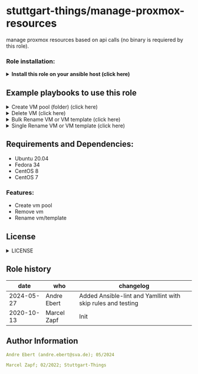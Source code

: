 stuttgart-things/manage-proxmox-resources
=========================================

manage proxmox resources based on api calls (no binary is requiered by this role). 

### Role installation:
<details><summary><b>Install this role on your ansible host (click here)</b></summary>

```bash
cat <<EOF > /tmp/requirements.yaml
roles:
- src: https://github.com/stuttgart-things/manage-proxmox-resources.git
  scm: git
- src: https://github.com/stuttgart-things/create-send-webhook.git
  scm: git
EOF

ansible-galaxy install -r /tmp/requirements.yaml --force && ansible-galaxy collection install -r /tmp/requirements.yaml -f
```
</details>

## Example playbooks to use this role

<details><summary>Create VM pool (folder) (click here)</summary>

### Ansible command:
```bash
ansible-playbook /tmp/manage-proxmox-resources.yml
```

### Playbook: playbook.yml
```yaml
cat <<EOF > /tmp/manage-proxmox-resources.yaml
---
- hosts: localhost
  vars:
    pve_cluster_url: "https://sthings-pve1.labul.sva.de:8006"
    pve_api_user:  "terraform@pve"
    pve_api_password: "secret"

    pve_pools :
      - name: pool1
      - name: pool2

  roles:
    - manage-proxmox-resources
EOF
```
</details>

<details><summary>Delete VM (click here)</summary>

### Ansible command:
```bash
ansible-playbook /tmp/manage-proxmox-resources.yml
```

### Playbook: playbook.yml
```yaml
cat <<EOF > /tmp/manage-proxmox-resources.yml
---
- hosts: localhost
  vars:
    pve_cluster_url: "https://sthings-pve1.labul.sva.de:8006"
    pve_api_user:  "terraform@pve"
    pve_api_password: "secret"

    pve_bulk_delete_vms:
      - name: badvm1
        node: sthings-pve1
      - name: badvm2
        node: sthings-pve1
      - name: badvm3
        node: sthings-pve1

  roles:
    - manage-proxmox-resources
EOF
```
</details>

<details><summary>Bulk Rename VM or VM template (click here)</summary>

### Ansible command:
```bash
ansible-playbook manage-proxmox-resources.yml
```

### Playbook: playbook.yml
```yaml
cat <<EOF > /tmp/manage-proxmox-resources.yml
---
- hosts: localhost
  vars:
    pve_cluster_url: "https://sthings-pve1.labul.sva.de:8006"
    pve_api_user:  "terraform@pve"
    pve_api_password: "secret"

    pve_bulk_rename_vms:
      - current_vm_name: vm1
        expected_vm_name: myvm
        node: sthings-pve1
      - current_vm_name: vm2
        expected_vm_name: mygoodvm
        node: sthings-pve1
      - current_vm_name: vm3
        expected_vm_name: mybestvm
        node: sthings-pve1

  roles:
    - manage-proxmox-resources
EOF
```
</details>

<details><summary>Single Rename VM or VM template (click here)</summary>

### Ansible command:
```bash
ansible-playbook playbook.yml
```

### Playbook: playbook.yml
```yaml
cat <<EOF > /tmp/manage-proxmox-resources.yml
---
- hosts: localhost
  vars:
    pve_cluster_url: "https://sthings-pve1.labul.sva.de:8006"
    pve_api_user:  "terraform@pve"
    pve_api_password: "secret"
    pve_node: sthings-pve1

    pve_bulk_rename_vms:
      - current_vm_name: vm1
        expected_vm_name: myvm
        node: sthings-pve1

  roles:
    - manage-proxmox-resources
EOF
```
</details>

## Requirements and Dependencies:
- Ubuntu 20.04
- Fedora 34
- CentOS 8
- CentOS 7

### Features:
- Create vm pool
- Remove vm
- Rename vm/template

## License
<details><summary>LICENSE</summary>

Copyright 2020 patrick hermann.

Licensed under the Apache License, Version 2.0 (the "License");
you may not use this file except in compliance with the License.
You may obtain a copy of the License at

    http://www.apache.org/licenses/LICENSE-2.0

Unless required by applicable law or agreed to in writing, software
distributed under the License is distributed on an "AS IS" BASIS,
WITHOUT WARRANTIES OR CONDITIONS OF ANY KIND, either express or implied.
See the License for the specific language governing permissions and
limitations under the License.

</details>

Role history
----------------
| date  | who | changelog |
|---|---|---|
|2024-05-27  | Andre Ebert | Added Ansible-lint and Yamllint with skip rules and testing
|2020-10-13  | Marcel Zapf | Init

Author Information
------------------

```yaml
Andre Ebert (andre.ebert@sva.de); 05/2024

Marcel Zapf; 02/2022; Stuttgart-Things
```
